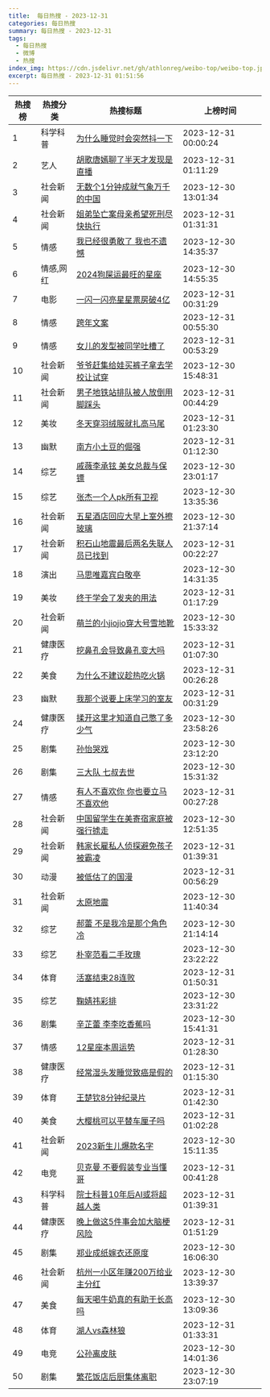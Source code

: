 ```yaml
---
title:  每日热搜 - 2023-12-31
categories: 每日热搜
summary: 每日热搜 - 2023-12-31
tags:
  - 每日热搜
  - 微博
  - 热搜
index_img: https://cdn.jsdelivr.net/gh/athlonreg/weibo-top/weibo-top.jpeg
excerpt: 每日热搜 - 2023-12-31 01:51:56
---
```


| 热搜榜 | 热搜分类 | 热搜标题 | 上榜时间 |
| --- | --- | --- | --- |
| 1 | 科学科普 | [为什么睡觉时会突然抖一下](https://s.weibo.com/weibo%3Fq%3D%2523%E4%B8%BA%E4%BB%80%E4%B9%88%E7%9D%A1%E8%A7%89%E6%97%B6%E4%BC%9A%E7%AA%81%E7%84%B6%E6%8A%96%E4%B8%80%E4%B8%8B%2523) | 2023-12-31 00:00:24 | 
| 2 | 艺人 | [胡歌唐嫣聊了半天才发现是直播](https://s.weibo.com/weibo%3Fq%3D%2523%E8%83%A1%E6%AD%8C%E5%94%90%E5%AB%A3%E8%81%8A%E4%BA%86%E5%8D%8A%E5%A4%A9%E6%89%8D%E5%8F%91%E7%8E%B0%E6%98%AF%E7%9B%B4%E6%92%AD%2523) | 2023-12-31 01:11:29 | 
| 3 | 社会新闻 | [无数个1分钟成就气象万千的中国](https://s.weibo.com/weibo%3Fq%3D%2523%E6%97%A0%E6%95%B0%E4%B8%AA1%E5%88%86%E9%92%9F%E6%88%90%E5%B0%B1%E6%B0%94%E8%B1%A1%E4%B8%87%E5%8D%83%E7%9A%84%E4%B8%AD%E5%9B%BD%2523) | 2023-12-30 13:01:34 | 
| 4 | 社会新闻 | [姐弟坠亡案母亲希望死刑尽快执行](https://s.weibo.com/weibo%3Fq%3D%2523%E5%A7%90%E5%BC%9F%E5%9D%A0%E4%BA%A1%E6%A1%88%E6%AF%8D%E4%BA%B2%E5%B8%8C%E6%9C%9B%E6%AD%BB%E5%88%91%E5%B0%BD%E5%BF%AB%E6%89%A7%E8%A1%8C%2523) | 2023-12-31 01:31:31 | 
| 5 | 情感 | [我已经很勇敢了 我也不遗憾](https://s.weibo.com/weibo%3Fq%3D%2523%E6%88%91%E5%B7%B2%E7%BB%8F%E5%BE%88%E5%8B%87%E6%95%A2%E4%BA%86%20%E6%88%91%E4%B9%9F%E4%B8%8D%E9%81%97%E6%86%BE%2523) | 2023-12-30 14:35:37 | 
| 6 | 情感,网红 | [2024狗屎运最旺的星座](https://s.weibo.com/weibo%3Fq%3D%25232024%E7%8B%97%E5%B1%8E%E8%BF%90%E6%9C%80%E6%97%BA%E7%9A%84%E6%98%9F%E5%BA%A7%2523) | 2023-12-30 14:55:35 | 
| 7 | 电影 | [一闪一闪亮星星票房破4亿](https://s.weibo.com/weibo%3Fq%3D%2523%E4%B8%80%E9%97%AA%E4%B8%80%E9%97%AA%E4%BA%AE%E6%98%9F%E6%98%9F%E7%A5%A8%E6%88%BF%E7%A0%B44%E4%BA%BF%2523) | 2023-12-31 00:31:29 | 
| 8 | 情感 | [跨年文案](https://s.weibo.com/weibo%3Fq%3D%2523%E8%B7%A8%E5%B9%B4%E6%96%87%E6%A1%88%2523) | 2023-12-31 00:55:30 | 
| 9 | 情感 | [女儿的发型被同学吐槽了](https://s.weibo.com/weibo%3Fq%3D%2523%E5%A5%B3%E5%84%BF%E7%9A%84%E5%8F%91%E5%9E%8B%E8%A2%AB%E5%90%8C%E5%AD%A6%E5%90%90%E6%A7%BD%E4%BA%86%2523) | 2023-12-31 00:53:29 | 
| 10 | 社会新闻 | [爷爷赶集给娃买裤子拿去学校让试穿](https://s.weibo.com/weibo%3Fq%3D%2523%E7%88%B7%E7%88%B7%E8%B5%B6%E9%9B%86%E7%BB%99%E5%A8%83%E4%B9%B0%E8%A3%A4%E5%AD%90%E6%8B%BF%E5%8E%BB%E5%AD%A6%E6%A0%A1%E8%AE%A9%E8%AF%95%E7%A9%BF%2523) | 2023-12-30 15:48:31 | 
| 11 | 社会新闻 | [男子地铁站排队被人放倒用脚踩头](https://s.weibo.com/weibo%3Fq%3D%2523%E7%94%B7%E5%AD%90%E5%9C%B0%E9%93%81%E7%AB%99%E6%8E%92%E9%98%9F%E8%A2%AB%E4%BA%BA%E6%94%BE%E5%80%92%E7%94%A8%E8%84%9A%E8%B8%A9%E5%A4%B4%2523) | 2023-12-31 00:44:29 | 
| 12 | 美妆 | [冬天穿羽绒服就扎高马尾](https://s.weibo.com/weibo%3Fq%3D%2523%E5%86%AC%E5%A4%A9%E7%A9%BF%E7%BE%BD%E7%BB%92%E6%9C%8D%E5%B0%B1%E6%89%8E%E9%AB%98%E9%A9%AC%E5%B0%BE%2523) | 2023-12-31 01:23:30 | 
| 13 | 幽默 | [南方小土豆的倔强](https://s.weibo.com/weibo%3Fq%3D%2523%E5%8D%97%E6%96%B9%E5%B0%8F%E5%9C%9F%E8%B1%86%E7%9A%84%E5%80%94%E5%BC%BA%2523) | 2023-12-31 01:12:30 | 
| 14 | 综艺 | [戚薇李承铉 美女总裁与保镖](https://s.weibo.com/weibo%3Fq%3D%2523%E6%88%9A%E8%96%87%E6%9D%8E%E6%89%BF%E9%93%89%20%E7%BE%8E%E5%A5%B3%E6%80%BB%E8%A3%81%E4%B8%8E%E4%BF%9D%E9%95%96%2523) | 2023-12-30 23:01:17 | 
| 15 | 综艺 | [张杰一个人pk所有卫视](https://s.weibo.com/weibo%3Fq%3D%2523%E5%BC%A0%E6%9D%B0%E4%B8%80%E4%B8%AA%E4%BA%BApk%E6%89%80%E6%9C%89%E5%8D%AB%E8%A7%86%2523) | 2023-12-30 13:35:36 | 
| 16 | 社会新闻 | [五星酒店回应大早上室外擦玻璃](https://s.weibo.com/weibo%3Fq%3D%2523%E4%BA%94%E6%98%9F%E9%85%92%E5%BA%97%E5%9B%9E%E5%BA%94%E5%A4%A7%E6%97%A9%E4%B8%8A%E5%AE%A4%E5%A4%96%E6%93%A6%E7%8E%BB%E7%92%83%2523) | 2023-12-30 21:37:14 | 
| 17 | 社会新闻 | [积石山地震最后两名失联人员已找到](https://s.weibo.com/weibo%3Fq%3D%2523%E7%A7%AF%E7%9F%B3%E5%B1%B1%E5%9C%B0%E9%9C%87%E6%9C%80%E5%90%8E%E4%B8%A4%E5%90%8D%E5%A4%B1%E8%81%94%E4%BA%BA%E5%91%98%E5%B7%B2%E6%89%BE%E5%88%B0%2523) | 2023-12-31 00:22:27 | 
| 18 | 演出 | [马思唯嘉宾白敬亭](https://s.weibo.com/weibo%3Fq%3D%2523%E9%A9%AC%E6%80%9D%E5%94%AF%E5%98%89%E5%AE%BE%E7%99%BD%E6%95%AC%E4%BA%AD%2523) | 2023-12-30 14:31:35 | 
| 19 | 美妆 | [终于学会了发夹的用法](https://s.weibo.com/weibo%3Fq%3D%2523%E7%BB%88%E4%BA%8E%E5%AD%A6%E4%BC%9A%E4%BA%86%E5%8F%91%E5%A4%B9%E7%9A%84%E7%94%A8%E6%B3%95%2523) | 2023-12-31 01:17:29 | 
| 20 | 社会新闻 | [萌兰的小jiojio穿大号雪地靴](https://s.weibo.com/weibo%3Fq%3D%2523%E8%90%8C%E5%85%B0%E7%9A%84%E5%B0%8Fjiojio%E7%A9%BF%E5%A4%A7%E5%8F%B7%E9%9B%AA%E5%9C%B0%E9%9D%B4%2523) | 2023-12-30 15:33:32 | 
| 21 | 健康医疗 | [挖鼻孔会导致鼻孔变大吗](https://s.weibo.com/weibo%3Fq%3D%2523%E6%8C%96%E9%BC%BB%E5%AD%94%E4%BC%9A%E5%AF%BC%E8%87%B4%E9%BC%BB%E5%AD%94%E5%8F%98%E5%A4%A7%E5%90%97%2523) | 2023-12-31 01:07:30 | 
| 22 | 美食 | [为什么不建议趁热吃火锅](https://s.weibo.com/weibo%3Fq%3D%2523%E4%B8%BA%E4%BB%80%E4%B9%88%E4%B8%8D%E5%BB%BA%E8%AE%AE%E8%B6%81%E7%83%AD%E5%90%83%E7%81%AB%E9%94%85%2523) | 2023-12-31 00:26:28 | 
| 23 | 幽默 | [我那个说要上床学习的室友](https://s.weibo.com/weibo%3Fq%3D%2523%E6%88%91%E9%82%A3%E4%B8%AA%E8%AF%B4%E8%A6%81%E4%B8%8A%E5%BA%8A%E5%AD%A6%E4%B9%A0%E7%9A%84%E5%AE%A4%E5%8F%8B%2523) | 2023-12-31 00:31:29 | 
| 24 | 健康医疗 | [揉开这里才知道自己憋了多少气](https://s.weibo.com/weibo%3Fq%3D%2523%E6%8F%89%E5%BC%80%E8%BF%99%E9%87%8C%E6%89%8D%E7%9F%A5%E9%81%93%E8%87%AA%E5%B7%B1%E6%86%8B%E4%BA%86%E5%A4%9A%E5%B0%91%E6%B0%94%2523) | 2023-12-30 23:58:26 | 
| 25 | 剧集 | [孙怡哭戏](https://s.weibo.com/weibo%3Fq%3D%2523%E5%AD%99%E6%80%A1%E5%93%AD%E6%88%8F%2523) | 2023-12-30 23:12:20 | 
| 26 | 剧集 | [三大队 七叔去世](https://s.weibo.com/weibo%3Fq%3D%2523%E4%B8%89%E5%A4%A7%E9%98%9F%20%E4%B8%83%E5%8F%94%E5%8E%BB%E4%B8%96%2523) | 2023-12-30 15:31:32 | 
| 27 | 情感 | [有人不喜欢你 你也要立马不喜欢他](https://s.weibo.com/weibo%3Fq%3D%2523%E6%9C%89%E4%BA%BA%E4%B8%8D%E5%96%9C%E6%AC%A2%E4%BD%A0%20%E4%BD%A0%E4%B9%9F%E8%A6%81%E7%AB%8B%E9%A9%AC%E4%B8%8D%E5%96%9C%E6%AC%A2%E4%BB%96%2523) | 2023-12-31 00:27:28 | 
| 28 | 社会新闻 | [中国留学生在美寄宿家庭被强行掳走](https://s.weibo.com/weibo%3Fq%3D%2523%E4%B8%AD%E5%9B%BD%E7%95%99%E5%AD%A6%E7%94%9F%E5%9C%A8%E7%BE%8E%E5%AF%84%E5%AE%BF%E5%AE%B6%E5%BA%AD%E8%A2%AB%E5%BC%BA%E8%A1%8C%E6%8E%B3%E8%B5%B0%2523) | 2023-12-30 12:51:35 | 
| 29 | 社会新闻 | [韩家长雇私人侦探避免孩子被霸凌](https://s.weibo.com/weibo%3Fq%3D%2523%E9%9F%A9%E5%AE%B6%E9%95%BF%E9%9B%87%E7%A7%81%E4%BA%BA%E4%BE%A6%E6%8E%A2%E9%81%BF%E5%85%8D%E5%AD%A9%E5%AD%90%E8%A2%AB%E9%9C%B8%E5%87%8C%2523) | 2023-12-31 01:39:31 | 
| 30 | 动漫 | [被低估了的国漫](https://s.weibo.com/weibo%3Fq%3D%2523%E8%A2%AB%E4%BD%8E%E4%BC%B0%E4%BA%86%E7%9A%84%E5%9B%BD%E6%BC%AB%2523) | 2023-12-31 00:56:29 | 
| 31 | 社会新闻 | [太原地震](https://s.weibo.com/weibo%3Fq%3D%2523%E5%A4%AA%E5%8E%9F%E5%9C%B0%E9%9C%87%2523) | 2023-12-30 11:40:34 | 
| 32 | 综艺 | [郝蕾 不是我冷是那个角色冷](https://s.weibo.com/weibo%3Fq%3D%2523%E9%83%9D%E8%95%BE%20%E4%B8%8D%E6%98%AF%E6%88%91%E5%86%B7%E6%98%AF%E9%82%A3%E4%B8%AA%E8%A7%92%E8%89%B2%E5%86%B7%2523) | 2023-12-30 21:14:14 | 
| 33 | 综艺 | [朴宰范看二手玫瑰](https://s.weibo.com/weibo%3Fq%3D%2523%E6%9C%B4%E5%AE%B0%E8%8C%83%E7%9C%8B%E4%BA%8C%E6%89%8B%E7%8E%AB%E7%91%B0%2523) | 2023-12-30 23:22:22 | 
| 34 | 体育 | [活塞结束28连败](https://s.weibo.com/weibo%3Fq%3D%2523%E6%B4%BB%E5%A1%9E%E7%BB%93%E6%9D%9F28%E8%BF%9E%E8%B4%A5%2523) | 2023-12-31 01:50:31 | 
| 35 | 综艺 | [鞠婧祎彩排](https://s.weibo.com/weibo%3Fq%3D%2523%E9%9E%A0%E5%A9%A7%E7%A5%8E%E5%BD%A9%E6%8E%92%2523) | 2023-12-30 23:31:22 | 
| 36 | 剧集 | [辛芷蕾 李李吃香蕉吗](https://s.weibo.com/weibo%3Fq%3D%2523%E8%BE%9B%E8%8A%B7%E8%95%BE%20%E6%9D%8E%E6%9D%8E%E5%90%83%E9%A6%99%E8%95%89%E5%90%97%2523) | 2023-12-30 15:41:31 | 
| 37 | 情感 | [12星座本周运势](https://s.weibo.com/weibo%3Fq%3D%252312%E6%98%9F%E5%BA%A7%E6%9C%AC%E5%91%A8%E8%BF%90%E5%8A%BF%2523) | 2023-12-31 01:28:30 | 
| 38 | 健康医疗 | [经常湿头发睡觉致癌是假的](https://s.weibo.com/weibo%3Fq%3D%2523%E7%BB%8F%E5%B8%B8%E6%B9%BF%E5%A4%B4%E5%8F%91%E7%9D%A1%E8%A7%89%E8%87%B4%E7%99%8C%E6%98%AF%E5%81%87%E7%9A%84%2523) | 2023-12-31 01:15:30 | 
| 39 | 体育 | [王楚钦8分钟纪录片](https://s.weibo.com/weibo%3Fq%3D%2523%E7%8E%8B%E6%A5%9A%E9%92%A68%E5%88%86%E9%92%9F%E7%BA%AA%E5%BD%95%E7%89%87%2523) | 2023-12-31 01:42:30 | 
| 40 | 美食 | [大樱桃可以平替车厘子吗](https://s.weibo.com/weibo%3Fq%3D%2523%E5%A4%A7%E6%A8%B1%E6%A1%83%E5%8F%AF%E4%BB%A5%E5%B9%B3%E6%9B%BF%E8%BD%A6%E5%8E%98%E5%AD%90%E5%90%97%2523) | 2023-12-31 01:02:28 | 
| 41 | 社会新闻 | [2023新生儿爆款名字](https://s.weibo.com/weibo%3Fq%3D%25232023%E6%96%B0%E7%94%9F%E5%84%BF%E7%88%86%E6%AC%BE%E5%90%8D%E5%AD%97%2523) | 2023-12-30 15:11:35 | 
| 42 | 电竞 | [贝克曼 不要假装专业当懂哥](https://s.weibo.com/weibo%3Fq%3D%2523%E8%B4%9D%E5%85%8B%E6%9B%BC%20%E4%B8%8D%E8%A6%81%E5%81%87%E8%A3%85%E4%B8%93%E4%B8%9A%E5%BD%93%E6%87%82%E5%93%A5%2523) | 2023-12-31 00:41:28 | 
| 43 | 科学科普 | [院士科普10年后AI或将超越人类](https://s.weibo.com/weibo%3Fq%3D%2523%E9%99%A2%E5%A3%AB%E7%A7%91%E6%99%AE10%E5%B9%B4%E5%90%8EAI%E6%88%96%E5%B0%86%E8%B6%85%E8%B6%8A%E4%BA%BA%E7%B1%BB%2523) | 2023-12-31 01:39:31 | 
| 44 | 健康医疗 | [晚上做这5件事会加大脑梗风险](https://s.weibo.com/weibo%3Fq%3D%2523%E6%99%9A%E4%B8%8A%E5%81%9A%E8%BF%995%E4%BB%B6%E4%BA%8B%E4%BC%9A%E5%8A%A0%E5%A4%A7%E8%84%91%E6%A2%97%E9%A3%8E%E9%99%A9%2523) | 2023-12-31 01:51:29 | 
| 45 | 剧集 | [郑业成纸嫁衣还原度](https://s.weibo.com/weibo%3Fq%3D%2523%E9%83%91%E4%B8%9A%E6%88%90%E7%BA%B8%E5%AB%81%E8%A1%A3%E8%BF%98%E5%8E%9F%E5%BA%A6%2523) | 2023-12-30 16:06:30 | 
| 46 | 社会新闻 | [杭州一小区年赚200万给业主分红](https://s.weibo.com/weibo%3Fq%3D%2523%E6%9D%AD%E5%B7%9E%E4%B8%80%E5%B0%8F%E5%8C%BA%E5%B9%B4%E8%B5%9A200%E4%B8%87%E7%BB%99%E4%B8%9A%E4%B8%BB%E5%88%86%E7%BA%A2%2523) | 2023-12-30 13:39:37 | 
| 47 | 美食 | [每天喝牛奶真的有助于长高吗](https://s.weibo.com/weibo%3Fq%3D%2523%E6%AF%8F%E5%A4%A9%E5%96%9D%E7%89%9B%E5%A5%B6%E7%9C%9F%E7%9A%84%E6%9C%89%E5%8A%A9%E4%BA%8E%E9%95%BF%E9%AB%98%E5%90%97%2523) | 2023-12-30 13:09:36 | 
| 48 | 体育 | [湖人vs森林狼](https://s.weibo.com/weibo%3Fq%3D%2523%E6%B9%96%E4%BA%BAvs%E6%A3%AE%E6%9E%97%E7%8B%BC%2523) | 2023-12-31 01:33:31 | 
| 49 | 电竞 | [公孙离皮肤](https://s.weibo.com/weibo%3Fq%3D%2523%E5%85%AC%E5%AD%99%E7%A6%BB%E7%9A%AE%E8%82%A4%2523) | 2023-12-30 14:01:36 | 
| 50 | 剧集 | [繁花饭店后厨集体离职](https://s.weibo.com/weibo%3Fq%3D%2523%E7%B9%81%E8%8A%B1%E9%A5%AD%E5%BA%97%E5%90%8E%E5%8E%A8%E9%9B%86%E4%BD%93%E7%A6%BB%E8%81%8C%2523) | 2023-12-30 23:07:19 | 
